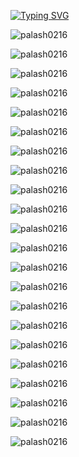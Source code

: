 [![Typing SVG](https://readme-typing-svg.herokuapp.com?lines=Certificates+%3A)](https://git.io/typing-svg)

<p align="left"> <img src="https://github.com/palash0216/Certificates/blob/main/1Stop_ML_COP.JPG" alt="palash0216" /> </p>
<p align="left"> <img src="https://github.com/palash0216/Certificates/blob/main/1Stop_ML_.JPG" alt="palash0216" /> </p>
<p align="left"> <img src="https://github.com/palash0216/Certificates/blob/main/1Stop_WebDev.JPG" alt="palash0216" /> </p>
<p align="left"> <img src="https://github.com/palash0216/Certificates/blob/main/AIwithPY_InterCert.JPG" alt="palash0216" /> </p>
<p align="left"> <img src="https://github.com/palash0216/Certificates/blob/main/Algorithms_L2B.png" alt="palash0216" /> </p>
<p align="left"> <img src="https://github.com/palash0216/Certificates/blob/main/DP.JPG" alt="palash0216" /> </p>
<p align="left"> <img src="https://github.com/palash0216/Certificates/blob/main/Bitwise.JPG" alt="palash0216" /> </p>
<p align="left"> <img src="https://github.com/palash0216/Certificates/blob/main/Data%20Structure%20L2B.png" alt="palash0216" /> </p>
<p align="left"> <img src="https://github.com/palash0216/Certificates/blob/main/Codeheist_Codechef-MITS.JPG" alt="palash0216" /> </p>
<p align="left"> <img src="https://github.com/palash0216/Certificates/blob/main/Dig_Mar_Google.JPG" alt="palash0216" /> </p>
<p align="left"> <img src="https://github.com/palash0216/Certificates/blob/main/Eth_HaC_UDEMY.jpg" alt="palash0216" /> </p>
<p align="left"> <img src="https://github.com/palash0216/Certificates/blob/main/Gra_Des_Coursera.JPG" alt="palash0216" /> </p>
<p align="left"> <img src="https://github.com/palash0216/Certificates/blob/main/GuviCertification.png" alt="palash0216" /> </p>
<p align="left"> <img src="https://github.com/palash0216/Certificates/blob/main/Intro_PY_MTA.JPG" alt="palash0216" /> </p>
<p align="left"> <img src="https://github.com/palash0216/Certificates/blob/main/ML_MITS.png" alt="palash0216" /> </p>
<p align="left"> <img src="https://github.com/palash0216/Certificates/blob/main/InterviewBootcamp.JPG" alt="palash0216" /> </p>
<p align="left"> <img src="https://github.com/palash0216/Certificates/blob/main/CDM.png" alt="palash0216" /> </p>
<p align="left"> <img src="https://github.com/palash0216/Certificates/blob/main/CDM_2.JPG" alt="palash0216" /> </p>
<p align="left"> <img src="https://github.com/palash0216/Certificates/blob/main/SLA.JPG" alt="palash0216" /> </p>
<p align="left"> <img src="https://github.com/palash0216/Certificates/blob/main/AI_py%20program.JPG" alt="palash0216" /> </p>
<p align="left"> <img src="https://github.com/palash0216/Certificates/blob/main/FlipkartGRID3.0.JPG" alt="palash0216" /> </p>
<p align="left"> <img src="https://github.com/palash0216/Certificates/blob/main/certificate_RES_webinar.jpeg" alt="palash0216" /> </p>

